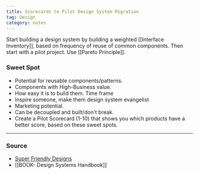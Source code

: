 ```yaml
---
title: Scorecards to Pilot Design System Migration
tag: Design
category: notes
---
```


Start building a design system by building a weighted [[Interface Inventory]], based on frequency of reuse of common components. Then start with a pilot project. Use [[Pareto Principle]].

### Sweet Spot
- Potential for reusable components/patterns. 
- Components with High-Business value. 
- How easy it is to build them. Time frame
- Inspire someone, make them design system evangelist
- Marketing potential. 
- Can be decoupled and built/don't break.
- Create a Pilot Scorecard (1-10) that shows you which products have a better score, based on these sweet spots.

--- 
### Source

- [Super Friendly Designs](https://superfriendlydesign.systems/articles/design-systems-pilots-scorecards/)
- [[BOOK- Design Systems Handbook]]